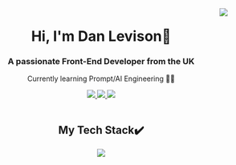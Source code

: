 <img align="right" src="https://visitor-badge.laobi.icu/badge?page_id=danlevison.danlevison" />

<h1 align="center">Hi, I'm Dan Levison👋</h1>

<h3 align="center">A passionate Front-End Developer from the UK</h3>
<p align="center">Currently learning Prompt/AI Engineering 👨‍🎓</p>

<div align="center"> 
  <a href="mailto:dan.ejlevison@gmail.com">
    <img src="https://img.shields.io/badge/Gmail-333333?style=for-the-badge&logo=gmail&logoColor=red" />
  </a>
  <a href="https://www.linkedin.com/in/daniel-levison-7250b9156/" target="_blank">
    <img src="https://img.shields.io/badge/LinkedIn-0077B5?style=for-the-badge&logo=linkedin&logoColor=white" />
  </a>
  <a href="https://danlevison.dev/" target="_blank">
     <img src="https://img.shields.io/badge/Portfolio-255E63?style=for-the-badge&logo=About.me&logoColor=white" />
  </a>
</div>

<br />

<h2 align="center">My Tech Stack✔️</h2>
<div align="center">
  <img src="https://skillicons.dev/icons?i=html,css,js,react,typescript,nextjs,redux,tailwind,firebase,jest,github,)](https://skillicons.dev"/>
</div>
